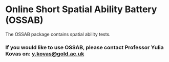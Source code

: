 # Online Short Spatial Ability Battery (OSSAB)

The OSSAB package contains spatial ability tests.

### If you would like to use OSSAB, please contact Professor Yulia Kovas on: y.kovas@gold.ac.uk
